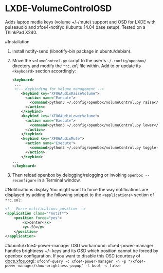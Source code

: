 LXDE-VolumeControlOSD
=====================

Adds laptop media keys (volume +/-/mute) support and OSD for LXDE with pulseaudio and xfce4-notifyd (lubuntu 14.04 base setup). Tested on a ThinkPad X240.

#Installation
1. Install notify-send (libnotify-bin package in ubuntu/debian).

2. Move the `volumeControl.py` script to the user's `~/.config/openbox/` directory and modify the `*rc.xml` file within. Add to or update its `<keyboard>` section accordingly:

    ```xml
    <keyboard>
     ...
     <!-- Keybinding for Volume management -->
        <keybind key="XF86AudioRaiseVolume">
          <action name="Execute">
            <command>python3 ~/.config/openbox/volumeControl.py raise</command>
          </action>
        </keybind>
        <keybind key="XF86AudioLowerVolume">
          <action name="Execute">
            <command>python3 ~/.config/openbox/volumeControl.py lower</command>
          </action>
        </keybind>
        <keybind key="XF86AudioMute">
          <action name="Execute">
            <command>python3 ~/.config/openbox/volumeControl.py toggle-mute</command>
          </action>
        </keybind>
    ...
    </keyboard>
    ```

3. Then reload openbox by delogging/relogging or invoking `openbox --reconfigure` in a Terminal window.

#Notifications display
You might want to force the way notifications are displayed by adding the following snippet to the `<applications>` section of `*rc.xml`:

```xml
<!-- Force notifications position -->
<application class="*notif*">
    <position force="yes">
        <x>center</x>
        <y>-50</y>
    </position>
</application>
```

#lubuntu/xfce4-power-manager OSD workaround:
xfce4-power-manager handles brightness +/- keys and its OSD which position cannot be forced by openbox configuration. If you want to disable this OSD (courtesy of [docs.xfce.org](http://docs.xfce.org/xfce/xfce4-power-manager/preferences)):
`xfconf-query -c xfce4-power-manager -n -p "/xfce4-power-manager/show-brightness-popup" -t bool -s false`